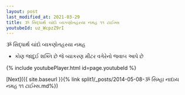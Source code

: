 ```yaml
---
layout: post
last_modified_at: 2021-03-29
title: ૐ સિદ્ધાર્થ ચાંદો વ્યકણોતહરયા નમહ ૧૧ ટાઈમ્સ
youtubeId: uz_WcpzZ9rI
---
```

 
 
 ૐ સિદ્ધાર્થ ચાંદો વ્યકણોતહરયા નમહ  
 
 -  કોણ જાદુઈ શક્તિ છે જે વ્યાકરણ મીટર વગેરેનો જવાબ આપે છે 
 
  
 
  
 
 
 
 
 
 


{% include youtubePlayer.html id=page.youtubeId %}
 
[Next]({{ site.baseurl }}{% link  split1/_posts/2014-05-08-ૐ સિમ્હા નાદાય નમહ ૧૧ ટાઈમ્સ.md%})
 
